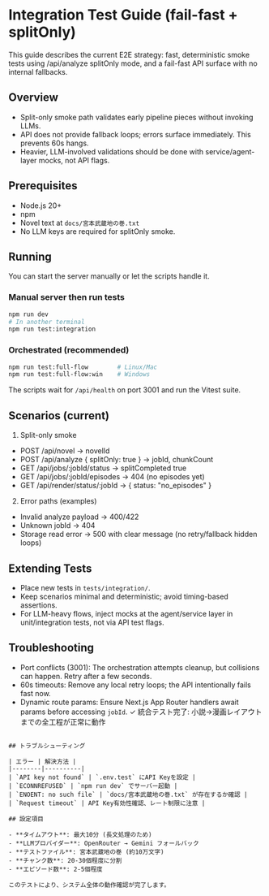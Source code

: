 # Integration Test Guide (fail-fast + splitOnly)

This guide describes the current E2E strategy: fast, deterministic smoke tests using /api/analyze splitOnly mode, and a fail-fast API surface with no internal fallbacks.

## Overview

- Split-only smoke path validates early pipeline pieces without invoking LLMs.
- API does not provide fallback loops; errors surface immediately. This prevents 60s hangs.
- Heavier, LLM-involved validations should be done with service/agent-layer mocks, not API flags.

## Prerequisites

- Node.js 20+
- npm
- Novel text at `docs/宮本武蔵地の巻.txt`
- No LLM keys are required for splitOnly smoke.

## Running

You can start the server manually or let the scripts handle it.

### Manual server then run tests

```bash
npm run dev
# In another terminal
npm run test:integration
```

### Orchestrated (recommended)

```bash
npm run test:full-flow        # Linux/Mac
npm run test:full-flow:win    # Windows
```

The scripts wait for `/api/health` on port 3001 and run the Vitest suite.

## Scenarios (current)

1. Split-only smoke

- POST /api/novel → novelId
- POST /api/analyze { splitOnly: true } → jobId, chunkCount
- GET /api/jobs/:jobId/status → splitCompleted true
- GET /api/jobs/:jobId/episodes → 404 (no episodes yet)
- GET /api/render/status/:jobId → { status: "no_episodes" }

2. Error paths (examples)

- Invalid analyze payload → 400/422
- Unknown jobId → 404
- Storage read error → 500 with clear message (no retry/fallback hidden loops)

## Extending Tests

- Place new tests in `tests/integration/`.
- Keep scenarios minimal and deterministic; avoid timing-based assertions.
- For LLM-heavy flows, inject mocks at the agent/service layer in unit/integration tests, not via API test flags.

## Troubleshooting

- Port conflicts (3001): The orchestration attempts cleanup, but collisions can happen. Retry after a few seconds.
- 60s timeouts: Remove any local retry loops; the API intentionally fails fast now.
- Dynamic route params: Ensure Next.js App Router handlers await params before accessing `jobId`.
  ✓ 統合テスト完了: 小説→漫画レイアウトまでの全工程が正常に動作

```

## トラブルシューティング

| エラー | 解決方法 |
|--------|----------|
| `API key not found` | `.env.test` にAPI Keyを設定 |
| `ECONNREFUSED` | `npm run dev` でサーバー起動 |
| `ENOENT: no such file` | `docs/宮本武蔵地の巻.txt` が存在するか確認 |
| `Request timeout` | API Key有効性確認、レート制限に注意 |

## 設定項目

- **タイムアウト**: 最大10分 (長文処理のため)
- **LLMプロバイダー**: OpenRouter → Gemini フォールバック
- **テストファイル**: 宮本武蔵地の巻 (約10万文字)
- **チャンク数**: 20-30個程度に分割
- **エピソード数**: 2-5個程度

このテストにより、システム全体の動作確認が完了します。
```

